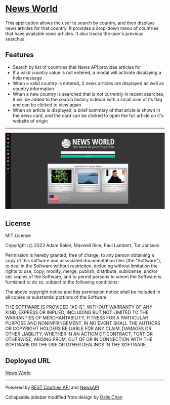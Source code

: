 # [**News World**](https://ricadbur.github.io/world-news/)

This application allows the user to search by country, and then displays news articles for that country.  It provides a drop-down menu of countries that have available news articles.  It also tracks the user's previous searches.

## Features
- Search by list of countries that News API provides articles for
- If a valid country value is not entered, a modal will activate displaying a help message
- When a valid country is entered, 3 news articles are displayed as well as country information
- When a new country is searched that is not currently in recent searches, it will be added to the search history sidebar with a small icon of its flag and can be clicked to view again
- When an article is displayed, a brief summary of that aricle is shown in the news card, and the card can be clicked to open the full article on it's website of origin

---

![screenshot](./assets/images/NewsWorldScreenshot.png)

## License

MIT License

Copyright (c) 2023 Adam Baker, Maxwell Rice, Paul Lambert, Tor Jansson

Permission is hereby granted, free of charge, to any person obtaining a copy
of this software and associated documentation files (the "Software"), to deal
in the Software without restriction, including without limitation the rights
to use, copy, modify, merge, publish, distribute, sublicense, and/or sell
copies of the Software, and to permit persons to whom the Software is
furnished to do so, subject to the following conditions:

The above copyright notice and this permission notice shall be included in all
copies or substantial portions of the Software.

THE SOFTWARE IS PROVIDED "AS IS", WITHOUT WARRANTY OF ANY KIND, EXPRESS OR
IMPLIED, INCLUDING BUT NOT LIMITED TO THE WARRANTIES OF MERCHANTABILITY,
FITNESS FOR A PARTICULAR PURPOSE AND NONINFRINGEMENT. IN NO EVENT SHALL THE
AUTHORS OR COPYRIGHT HOLDERS BE LIABLE FOR ANY CLAIM, DAMAGES OR OTHER
LIABILITY, WHETHER IN AN ACTION OF CONTRACT, TORT OR OTHERWISE, ARISING FROM,
OUT OF OR IN CONNECTION WITH THE SOFTWARE OR THE USE OR OTHER DEALINGS IN THE
SOFTWARE.

## Deployed URL
[News World](https://ricadbur.github.io/world-news/)

---
Powered by [REST Coutries API](https://restcountries.com/) and [NewsAPI](https://https://newsapi.org/)

Collapsable sidebar modified from design by [Dalis Chan](https://github.com/dalisc/hover-collapsible-sidebar)